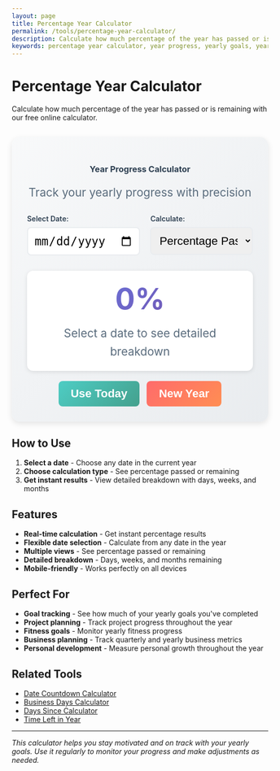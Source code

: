```yaml
---
layout: page
title: Percentage Year Calculator
permalink: /tools/percentage-year-calculator/
description: Calculate how much percentage of the year has passed or is remaining with our free online calculator. Track yearly progress and goals.
keywords: percentage year calculator, year progress, yearly goals, year percentage, time tracking, goal tracking
---
```


<script type="application/ld+json">
{
  "@context": "https://schema.org",
  "@type": "WebApplication",
  "name": "Percentage Year Calculator",
  "description": "Calculate how much percentage of the year has passed or is remaining",
  "url": "https://goalgetter.app/tools/percentage-year-calculator/",
  "applicationCategory": "UtilityApplication",
  "operatingSystem": "Web Browser",
  "offers": {
    "@type": "Offer",
    "price": "0",
    "priceCurrency": "USD"
  },
  "creator": {
    "@type": "Organization",
    "name": "Goal Getter"
  }
}
</script>

# Percentage Year Calculator

Calculate how much percentage of the year has passed or is remaining with our free online calculator.

<div class="calculator-container" style="background: linear-gradient(135deg, #f8f9fa 0%, #e9ecef 100%); padding: 30px; border-radius: 16px; margin: 30px 0; box-shadow: 0 4px 12px rgba(0,0,0,0.1);">
  <div class="calculator-header" style="text-align: center; margin-bottom: 30px;">
    <h3 style="color: #2c3e50; margin-bottom: 10px;">Year Progress Calculator</h3>
    <p style="color: #5a6c7d; font-size: 1.4rem;">Track your yearly progress with precision</p>
  </div>
  
  <div class="calculator-inputs" style="display: grid; grid-template-columns: 1fr 1fr; gap: 20px; margin-bottom: 30px;">
    <div class="input-group">
      <label for="selectedDate" style="display: block; margin-bottom: 8px; font-weight: 600; color: #2c3e50;">Select Date:</label>
      <input type="date" id="selectedDate" style="width: 100%; padding: 12px; border: 2px solid #e9ecef; border-radius: 8px; font-size: 1.4rem; transition: border-color 0.3s ease;" onchange="calculateYearPercentage()">
    </div>
    <div class="input-group">
      <label for="calculationType" style="display: block; margin-bottom: 8px; font-weight: 600; color: #2c3e50;">Calculate:</label>
      <select id="calculationType" style="width: 100%; padding: 12px; border: 2px solid #e9ecef; border-radius: 8px; font-size: 1.4rem; transition: border-color 0.3s ease;" onchange="calculateYearPercentage()">
        <option value="passed">Percentage Passed</option>
        <option value="remaining">Percentage Remaining</option>
      </select>
    </div>
  </div>
  
  <div class="calculator-results" style="text-align: center; padding: 20px; background: white; border-radius: 12px; box-shadow: 0 2px 8px rgba(0,0,0,0.1);">
    <div id="percentageResult" style="font-size: 3.6rem; font-weight: 700; background: linear-gradient(135deg, #667eea 0%, #764ba2 100%); -webkit-background-clip: text; -webkit-text-fill-color: transparent; background-clip: text; margin-bottom: 15px;">
      0%
    </div>
    <div id="detailedBreakdown" style="color: #5a6c7d; font-size: 1.4rem; line-height: 1.6;">
      Select a date to see detailed breakdown
    </div>
  </div>
  
  <div class="calculator-actions" style="text-align: center; margin-top: 20px;">
    <button onclick="setToToday()" style="background: linear-gradient(135deg, #4ecdc4 0%, #44a08d 100%); color: white; border: none; padding: 12px 24px; border-radius: 8px; font-size: 1.4rem; font-weight: 600; cursor: pointer; transition: transform 0.3s ease; margin-right: 10px;">
      Use Today
    </button>
    <button onclick="setToNewYear()" style="background: linear-gradient(135deg, #ff6b6b 0%, #ff8e53 100%); color: white; border: none; padding: 12px 24px; border-radius: 8px; font-size: 1.4rem; font-weight: 600; cursor: pointer; transition: transform 0.3s ease;">
      New Year
    </button>
  </div>
</div>

## How to Use

1. **Select a date** - Choose any date in the current year
2. **Choose calculation type** - See percentage passed or remaining
3. **Get instant results** - View detailed breakdown with days, weeks, and months

## Features

- **Real-time calculation** - Get instant percentage results
- **Flexible date selection** - Calculate from any date in the year
- **Multiple views** - See percentage passed or remaining
- **Detailed breakdown** - Days, weeks, and months remaining
- **Mobile-friendly** - Works perfectly on all devices

## Perfect For

- **Goal tracking** - See how much of your yearly goals you've completed
- **Project planning** - Track project progress throughout the year
- **Fitness goals** - Monitor yearly fitness progress
- **Business planning** - Track quarterly and yearly business metrics
- **Personal development** - Measure personal growth throughout the year

## Related Tools

- [Date Countdown Calculator](/tools/date-countdown-calculator/)
- [Business Days Calculator](/tools/business-days-calculator/)
- [Days Since Calculator](/tools/days-since-calculator/)
- [Time Left in Year](/tools/time-left-in-year/)

<script>
function calculateYearPercentage() {
  const selectedDate = document.getElementById('selectedDate').value;
  const calculationType = document.getElementById('calculationType').value;
  
  if (!selectedDate) {
    document.getElementById('percentageResult').textContent = '0%';
    document.getElementById('detailedBreakdown').textContent = 'Select a date to see detailed breakdown';
    return;
  }
  
  const inputDate = new Date(selectedDate);
  const currentYear = inputDate.getFullYear();
  
  // Get start and end of year
  const yearStart = new Date(currentYear, 0, 1);
  const yearEnd = new Date(currentYear, 11, 31);
  
  // Calculate total days in year
  const totalDays = Math.ceil((yearEnd - yearStart) / (1000 * 60 * 60 * 24)) + 1;
  
  // Calculate days passed or remaining
  let daysPassed, daysRemaining, percentage;
  
  if (calculationType === 'passed') {
    daysPassed = Math.ceil((inputDate - yearStart) / (1000 * 60 * 60 * 24)) + 1;
    percentage = ((daysPassed / totalDays) * 100).toFixed(1);
    daysRemaining = totalDays - daysPassed;
  } else {
    daysRemaining = Math.ceil((yearEnd - inputDate) / (1000 * 60 * 60 * 24)) + 1;
    percentage = ((daysRemaining / totalDays) * 100).toFixed(1);
    daysPassed = totalDays - daysRemaining;
  }
  
  // Update results
  document.getElementById('percentageResult').textContent = percentage + '%';
  
  // Calculate additional metrics
  const weeksRemaining = Math.ceil(daysRemaining / 7);
  const monthsRemaining = Math.ceil(daysRemaining / 30.44); // Average days per month
  
  const breakdown = `
    <div style="display: grid; grid-template-columns: repeat(auto-fit, minmax(150px, 1fr)); gap: 15px; margin-top: 15px;">
      <div style="background: #f8f9fa; padding: 15px; border-radius: 8px;">
        <div style="font-weight: 600; color: #2c3e50;">Days ${calculationType === 'passed' ? 'Passed' : 'Remaining'}</div>
        <div style="font-size: 2rem; font-weight: 700; color: #667eea;">${calculationType === 'passed' ? daysPassed : daysRemaining}</div>
      </div>
      <div style="background: #f8f9fa; padding: 15px; border-radius: 8px;">
        <div style="font-weight: 600; color: #2c3e50;">Weeks ${calculationType === 'passed' ? 'Passed' : 'Remaining'}</div>
        <div style="font-size: 2rem; font-weight: 700; color: #4ecdc4;">${calculationType === 'passed' ? Math.ceil(daysPassed / 7) : weeksRemaining}</div>
      </div>
      <div style="background: #f8f9fa; padding: 15px; border-radius: 8px;">
        <div style="font-weight: 600; color: #2c3e50;">Months ${calculationType === 'passed' ? 'Passed' : 'Remaining'}</div>
        <div style="font-size: 2rem; font-weight: 700; color: #ff6b6b;">${calculationType === 'passed' ? Math.ceil(daysPassed / 30.44) : monthsRemaining}</div>
      </div>
    </div>
  `;
  
  document.getElementById('detailedBreakdown').innerHTML = breakdown;
}

function setToToday() {
  const today = new Date();
  const todayString = today.toISOString().split('T')[0];
  document.getElementById('selectedDate').value = todayString;
  calculateYearPercentage();
}

function setToNewYear() {
  const currentYear = new Date().getFullYear();
  const newYearString = currentYear + '-01-01';
  document.getElementById('selectedDate').value = newYearString;
  calculateYearPercentage();
}

// Initialize with today's date
window.onload = function() {
  setToToday();
};
</script>

---

*This calculator helps you stay motivated and on track with your yearly goals. Use it regularly to monitor your progress and make adjustments as needed.*